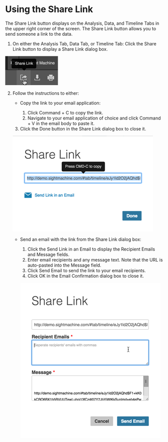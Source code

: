# Using the Share Link
 The Share Link button displays on the Analysis, Data, and Timeline Tabs in the upper right corner of the screen. The Share Link button allows you to send someone a link to the data.
 
 1. On either the Analysis Tab, Data Tab, or Timeline Tab: Click the Share Link button to display a Share Link dialog box. 

  ![](ShareLink.png)

 2. Follow the instructions to either: 
    
    * Copy the link to your email application:
     
      1. Click Command + C to copy the link.
      2. Navigate to your email application of choice and click Command + V in the email body to paste it.
     3. Click the Done button in the Share Link dialog box to close it.
     
       ![](ShareLinkPopup.png)
     
    * Send an email with the link from the Share Link dialog box:
     
       1. Click the Send Link in an Email to display the Recipient Emails and Message fields.
       2. Enter email recipients and any message text. Note that the URL is auto-pasted into the Message field.  
       3. Click Send Email to send the link to your email recipients.
       4. Click OK in the Email Confirmation dialog box to close it.
       
       ![](ShareLinkEmail.png)
  
     
     
     
     
 
